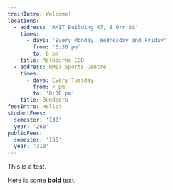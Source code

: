 ```yaml
---
trainIntro: Welcome!
locations:
  - address: 'RMIT Building 47, 8 Orr St'
    times:
      - days: 'Every Monday, Wednesday and Friday'
        from: '6:30 pm'
        to: 8 pm
    title: Melbourne CBD
  - address: RMIT Sports Centre
    times:
      - days: Every Tuesday
        from: 7 pm
        to: '8:30 pm'
    title: Bundoora
feesIntro: Hello!
studentFees:
  semester: '130'
  year: '260'
publicFees:
  semester: '155'
  year: '310'
---
```

This is a test.

Here is some **bold** text.
